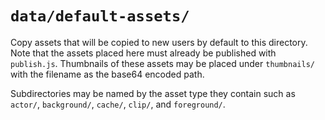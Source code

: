 # `data/default-assets/`

Copy assets that will be copied to new users by default to this directory. Note that the assets placed here must already be published with `publish.js`. Thumbnails of these assets may be placed under `thumbnails/` with the filename as the base64 encoded path.

Subdirectories may be named by the asset type they contain such as `actor/`, `background/`, `cache/`, `clip/`, and `foreground/`.
